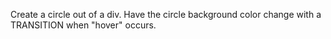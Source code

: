 Create a circle out of a div. Have the circle background color change with a TRANSITION when "hover" occurs.